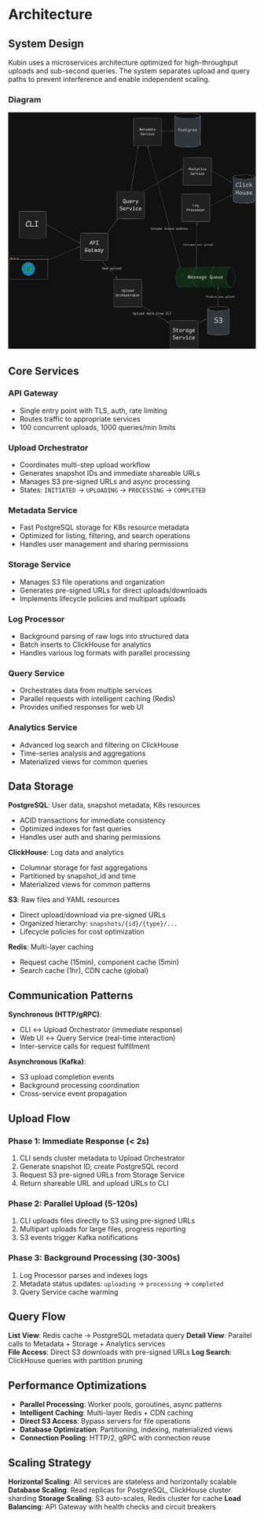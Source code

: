 # Architecture

## System Design

Kubin uses a microservices architecture optimized for high-throughput uploads and sub-second queries. The system separates upload and query paths to prevent interference and enable independent scaling.

### Diagram

![Architecture](./docs/assets/kubin_architecture.png)

## Core Services

### API Gateway

- Single entry point with TLS, auth, rate limiting
- Routes traffic to appropriate services
- 100 concurrent uploads, 1000 queries/min limits

### Upload Orchestrator

- Coordinates multi-step upload workflow
- Generates snapshot IDs and immediate shareable URLs
- Manages S3 pre-signed URLs and async processing
- States: `INITIATED` → `UPLOADING` → `PROCESSING` → `COMPLETED`

### Metadata Service

- Fast PostgreSQL storage for K8s resource metadata
- Optimized for listing, filtering, and search operations
- Handles user management and sharing permissions

### Storage Service

- Manages S3 file operations and organization
- Generates pre-signed URLs for direct uploads/downloads
- Implements lifecycle policies and multipart uploads

### Log Processor

- Background parsing of raw logs into structured data
- Batch inserts to ClickHouse for analytics
- Handles various log formats with parallel processing

### Query Service

- Orchestrates data from multiple services
- Parallel requests with intelligent caching (Redis)
- Provides unified responses for web UI

### Analytics Service

- Advanced log search and filtering on ClickHouse
- Time-series analysis and aggregations
- Materialized views for common queries

## Data Storage

**PostgreSQL**: User data, snapshot metadata, K8s resources

- ACID transactions for immediate consistency
- Optimized indexes for fast queries
- Handles user auth and sharing permissions

**ClickHouse**: Log data and analytics

- Columnar storage for fast aggregations
- Partitioned by snapshot_id and time
- Materialized views for common patterns

**S3**: Raw files and YAML resources

- Direct upload/download via pre-signed URLs
- Organized hierarchy: `snapshots/{id}/{type}/...`
- Lifecycle policies for cost optimization

**Redis**: Multi-layer caching

- Request cache (15min), component cache (5min)
- Search cache (1hr), CDN cache (global)

## Communication Patterns

**Synchronous (HTTP/gRPC)**:

- CLI ↔ Upload Orchestrator (immediate response)
- Web UI ↔ Query Service (real-time interaction)
- Inter-service calls for request fulfillment

**Asynchronous (Kafka)**:

- S3 upload completion events
- Background processing coordination
- Cross-service event propagation

## Upload Flow

### Phase 1: Immediate Response (< 2s)

1. CLI sends cluster metadata to Upload Orchestrator
2. Generate snapshot ID, create PostgreSQL record
3. Request S3 pre-signed URLs from Storage Service
4. Return shareable URL and upload URLs to CLI

### Phase 2: Parallel Upload (5-120s)

1. CLI uploads files directly to S3 using pre-signed URLs
2. Multipart uploads for large files, progress reporting
3. S3 events trigger Kafka notifications

### Phase 3: Background Processing (30-300s)

1. Log Processor parses and indexes logs
2. Metadata status updates: `uploading` → `processing` → `completed`
3. Query Service cache warming

## Query Flow

**List View**: Redis cache → PostgreSQL metadata query
**Detail View**: Parallel calls to Metadata + Storage + Analytics services  
**File Access**: Direct S3 downloads with pre-signed URLs
**Log Search**: ClickHouse queries with partition pruning

## Performance Optimizations

- **Parallel Processing**: Worker pools, goroutines, async patterns
- **Intelligent Caching**: Multi-layer Redis + CDN caching
- **Direct S3 Access**: Bypass servers for file operations
- **Database Optimization**: Partitioning, indexing, materialized views
- **Connection Pooling**: HTTP/2, gRPC with connection reuse

## Scaling Strategy

**Horizontal Scaling**: All services are stateless and horizontally scalable
**Database Scaling**: Read replicas for PostgreSQL, ClickHouse cluster sharding
**Storage Scaling**: S3 auto-scales, Redis cluster for cache
**Load Balancing**: API Gateway with health checks and circuit breakers
